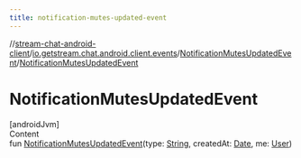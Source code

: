 ```yaml
---
title: notification-mutes-updated-event
---
```

//[stream-chat-android-client](../../../index.md)/[io.getstream.chat.android.client.events](../index.md)/[NotificationMutesUpdatedEvent](index.md)/[NotificationMutesUpdatedEvent](NotificationMutesUpdatedEvent.md)



# NotificationMutesUpdatedEvent  
[androidJvm]  
Content  
fun [NotificationMutesUpdatedEvent](NotificationMutesUpdatedEvent.md)(type: [String](https://kotlinlang.org/api/latest/jvm/stdlib/kotlin/-string/index.html), createdAt: [Date](https://developer.android.com/reference/kotlin/java/util/Date.html), me: [User](../../io.getstream.chat.android.client.models/User/index.md))  



